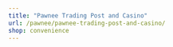 ```yaml
---
title: "Pawnee Trading Post and Casino"
url: /pawnee/pawnee-trading-post-and-casino/
shop: convenience
---
```

